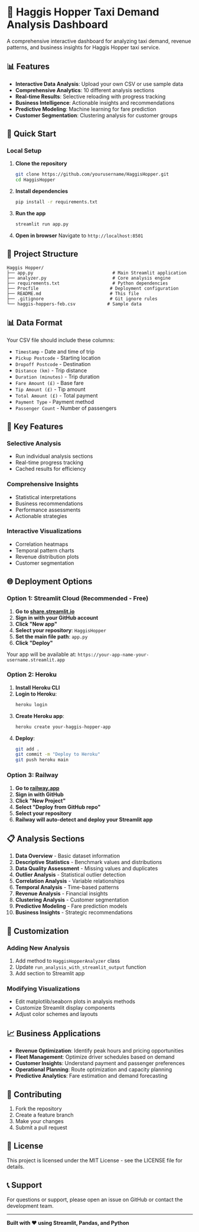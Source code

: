 # 🚕 Haggis Hopper Taxi Demand Analysis Dashboard

A comprehensive interactive dashboard for analyzing taxi demand, revenue patterns, and business insights for Haggis Hopper taxi service.

## 📊 Features

- **Interactive Data Analysis**: Upload your own CSV or use sample data
- **Comprehensive Analytics**: 10 different analysis sections
- **Real-time Results**: Selective reloading with progress tracking
- **Business Intelligence**: Actionable insights and recommendations
- **Predictive Modeling**: Machine learning for fare prediction
- **Customer Segmentation**: Clustering analysis for customer groups

## 🚀 Quick Start

### Local Setup

1. **Clone the repository**
   ```bash
   git clone https://github.com/yourusername/HaggisHopper.git
   cd HaggisHopper
   ```

2. **Install dependencies**
   ```bash
   pip install -r requirements.txt
   ```

3. **Run the app**
   ```bash
   streamlit run app.py
   ```

4. **Open in browser**
   Navigate to `http://localhost:8501`

## 📁 Project Structure

```
Haggis Hopper/
├── app.py                              # Main Streamlit application
├── analyzer.py                         # Core analysis engine
├── requirements.txt                    # Python dependencies
├── Procfile                           # Deployment configuration
├── README.md                          # This file
├── .gitignore                         # Git ignore rules
└── haggis-hoppers-feb.csv            # Sample data
```

## 📊 Data Format

Your CSV file should include these columns:
- `Timestamp` - Date and time of trip
- `Pickup Postcode` - Starting location
- `Dropoff Postcode` - Destination
- `Distance (km)` - Trip distance
- `Duration (minutes)` - Trip duration
- `Fare Amount (£)` - Base fare
- `Tip Amount (£)` - Tip amount
- `Total Amount (£)` - Total payment
- `Payment Type` - Payment method
- `Passenger Count` - Number of passengers

## 🎯 Key Features

### **Selective Analysis**
- Run individual analysis sections
- Real-time progress tracking
- Cached results for efficiency

### **Comprehensive Insights**
- Statistical interpretations
- Business recommendations
- Performance assessments
- Actionable strategies

### **Interactive Visualizations**
- Correlation heatmaps
- Temporal pattern charts
- Revenue distribution plots
- Customer segmentation

## 🌐 Deployment Options

### Option 1: Streamlit Cloud (Recommended - Free)

1. **Go to [share.streamlit.io](https://share.streamlit.io)**
2. **Sign in with your GitHub account**
3. **Click "New app"**
4. **Select your repository**: `HaggisHopper`
5. **Set the main file path**: `app.py`
6. **Click "Deploy"**

Your app will be available at: `https://your-app-name-your-username.streamlit.app`

### Option 2: Heroku

1. **Install Heroku CLI**
2. **Login to Heroku**:
   ```bash
   heroku login
   ```
3. **Create Heroku app**:
   ```bash
   heroku create your-haggis-hopper-app
   ```
4. **Deploy**:
   ```bash
   git add .
   git commit -m "Deploy to Heroku"
   git push heroku main
   ```

### Option 3: Railway

1. **Go to [railway.app](https://railway.app)**
2. **Sign in with GitHub**
3. **Click "New Project"**
4. **Select "Deploy from GitHub repo"**
5. **Select your repository**
6. **Railway will auto-detect and deploy your Streamlit app**

## 📋 Analysis Sections

1. **Data Overview** - Basic dataset information
2. **Descriptive Statistics** - Benchmark values and distributions
3. **Data Quality Assessment** - Missing values and duplicates
4. **Outlier Analysis** - Statistical outlier detection
5. **Correlation Analysis** - Variable relationships
6. **Temporal Analysis** - Time-based patterns
7. **Revenue Analysis** - Financial insights
8. **Clustering Analysis** - Customer segmentation
9. **Predictive Modeling** - Fare prediction models
10. **Business Insights** - Strategic recommendations

## 🔧 Customization

### Adding New Analysis
1. Add method to `HaggisHopperAnalyzer` class
2. Update `run_analysis_with_streamlit_output` function
3. Add section to Streamlit app

### Modifying Visualizations
- Edit matplotlib/seaborn plots in analysis methods
- Customize Streamlit display components
- Adjust color schemes and layouts

## 📈 Business Applications

- **Revenue Optimization**: Identify peak hours and pricing opportunities
- **Fleet Management**: Optimize driver schedules based on demand
- **Customer Insights**: Understand payment and passenger preferences
- **Operational Planning**: Route optimization and capacity planning
- **Predictive Analytics**: Fare estimation and demand forecasting

## 🤝 Contributing

1. Fork the repository
2. Create a feature branch
3. Make your changes
4. Submit a pull request

## 📄 License

This project is licensed under the MIT License - see the LICENSE file for details.

## 📞 Support

For questions or support, please open an issue on GitHub or contact the development team.

---

**Built with ❤️ using Streamlit, Pandas, and Python** 